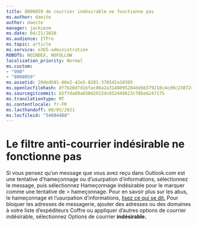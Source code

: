 ```yaml
---
title: 8000059 de courrier indésirable ne fonctionne pas
ms.author: daeite
author: daeite
manager: jackiesm
ms.date: 04/21/2020
ms.audience: ITPro
ms.topic: article
ms.service: o365-administration
ROBOTS: NOINDEX, NOFOLLOW
localization_priority: Normal
ms.custom:
- "990"
- "8000059"
ms.assetid: 29dedb91-06e2-42e5-8281-3785d2a10305
ms.openlocfilehash: 8f7b20d7d1bfac00a2a3148095284debb379218c4cd9c2387249df994fbb08b6
ms.sourcegitcommit: b5f7da89a650d2915dc652449623c78be6247175
ms.translationtype: MT
ms.contentlocale: fr-FR
ms.lasthandoff: 08/05/2021
ms.locfileid: "54084488"
---
```

# <a name="spam-filter-not-working"></a>Le filtre anti-courrier indésirable ne fonctionne pas

Si vous pensez qu’un message que vous avez reçu dans Outlook.com est une tentative d’hameçonnage ou d’usurpation d’informations, sélectionnez le message, puis sélectionnez Hameçonnage indésirable pour le marquer comme une tentative de  \>  hameçonnage. Pour en savoir plus sur les abus, le hameçonnage et l’usurpation d’informations, [lisez ce qui se dit.](https://support.office.com/article/0d882ea5-eedc-4bed-aebc-079ffa1105a3?wt.mc_id=Office_Outlook_com_Alchemy) Pour bloquer les adresses de messagerie, ajouter des adresses ou des domaines à votre liste d’expéditeurs Coffre ou appliquer d’autres options de courrier indésirable, sélectionnez Options de courrier **indésirable.**
  